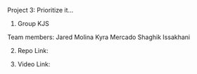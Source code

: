 Project 3: Prioritize it...

1. Group KJS

Team members:
Jared Molina
Kyra Mercado
Shaghik Issakhani


2. Repo Link:


3. Video Link: 
